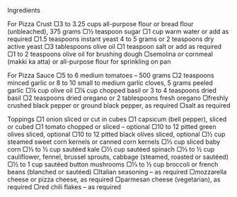 Ingredients

For Pizza Crust
▢3 to 3.25 cups all-purpose flour or bread flour (unbleached), 375 grams
▢½ teaspoon sugar
▢1 cup warm water or add as required
▢1.5 teaspoons instant yeast 4 to 5 grams or 2 teaspoons dry active yeast
▢3 tablespoons olive oil
▢1 teaspoon salt or add as required
▢1 to 2 teaspoons olive oil for brushing dough
▢semolina or cornmeal (makki ka atta) or all-purpose flour for sprinkling on pan

For Pizza Sauce
▢5 to 6 medium tomatoes – 500 grams
▢2 teaspoons minced garlic or 8 to 10 small to medium garlic cloves, 5 grams peeled garlic
▢¼ cup olive oil
▢¼ cup chopped basil or 3 to 4 teaspoons dried basil
▢2 teaspoons dried oregano or 2 tablespoons fresh oregano
▢freshly crushed black pepper or ground black pepper, as required
▢salt as required

Toppings
▢1 onion sliced or cut in cubes
▢1 capsicum (bell pepper), sliced or cubed
▢1 tomato chopped or sliced – optional
▢10 to 12 pitted green olives sliced, optional
▢10 to 12 pitted black olives sliced, optional
▢½ cup steamed sweet corn kernels or canned corn kernels
▢⅓ cup sliced baby corn
▢⅓ to ½ cup sautéed kale
▢⅓ cup sautéed spinach
▢⅓ to ½ cup cauliflower, fennel, brussel sprouts, cabbage (steamed, roasted or sautéed)
▢½ to 1 cup sautéed button mushrooms
▢⅓ to ½ cup broccoli or french beans (blanched or sautéed)
▢Italian seasoning – as required
▢mozzarella cheese or pizza cheese, as required
▢parmesan cheese (vegetarian), as required
▢red chili flakes – as required